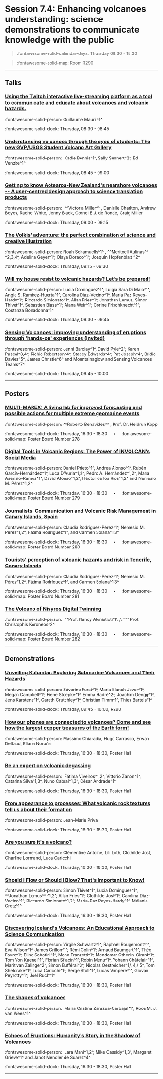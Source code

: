 # Session 7.4: Enhancing volcanoes understanding: science demonstrations to communicate knowledge with the public

> :fontawesome-solid-calendar-days: Thursday 08:30 - 18:30

> :fontawesome-solid-map: Room R290

---

## Talks

### [Using the Twitch interactive live-streaming platform as a tool to communicate and educate about volcanoes and volcanic hazards.](../blog/posts/7-4-1.md)
:fontawesome-solid-person: Guillaume Mauri ^1^

:fontawesome-solid-clock: Thursday, 08:30 - 08:45

### [Understanding volcanoes through the eyes of students: The new GVP/USGS Student Volcano Art Gallery](../blog/posts/7-4-2.md)
:fontawesome-solid-person:  Kadie Bennis^1^, Sally Sennert^2^, Ed Venzke^1^ 

:fontawesome-solid-clock: Thursday, 08:45 - 09:00

### [Getting to know Aotearoa-New Zealand's nearshore volcanoes -- A user-centred design approach to science translation products](../blog/posts/7-4-3.md)
:fontawesome-solid-person:  ^^Victoria Miller^^ , Danielle Charlton, Andrew Boyes, Rachel White, Jenny Black, Cornel E.J. de Ronde, Craig Miller 

:fontawesome-solid-clock: Thursday, 09:00 - 09:15

### [The Volkis' adventure: the perfect combination of science and creative illustration](../blog/posts/7-4-4.md)
:fontawesome-solid-person: Noah Schamuells^1^ , ^^Meritxell Aulinas^^ ^2,3,4^, Adelina Geyer^1^, Olaya Dorado^1^, Joaquin Hopfenblatt ^2^

:fontawesome-solid-clock: Thursday, 09:15 - 09:30

### [Will my house resist to volcanic hazards? Let's be prepared!](../blog/posts/7-4-5.md)
:fontawesome-solid-person: Lucia Dominguez^1^, Luigia Sara Di Maio^1^, Angie S. Ramirez-Huerta^1^, Carolina Diaz-Vecino^1^, Maria Paz Reyes-Hardy^1^, Riccardo Simionato^1^, Allan Fries^1^, Jonathan Lemus, Simon Thivet^1^, Sebastien Biass^1^, Alana Weir^1^, Corine Frischknecht^1^, Costanza Bonadonna^1^ 

:fontawesome-solid-clock: Thursday, 09:30 - 09:45

### [Sensing Volcanoes: improving understanding of eruptions through 'hands-on\' experiences (Invited)](../blog/posts/7-4-6.md)
:fontawesome-solid-person: Jenni Barclay^1^, David Pyle^2^, Karen Pascal^3,4^, Richie Robertson^4^, Stacey Edwards^4^, Pat Joseph^4^, Bridie Davies^5^, James Christie^6^ and Mountainaglow and Sensing Volcanoes Teams^7^

:fontawesome-solid-clock: Thursday, 09:45 - 10:00

---

## Posters

### [MULTI-MAREX: A living lab for improved forecasting and possible actions for multiple extreme geomarine events](../blog/posts/7-4-7.md)
:fontawesome-solid-person: ^^Roberto Benavides^^ , Prof. Dr. Heidrun Kopp

:fontawesome-solid-clock: Thursday, 16:30 - 18:30  &nbsp; &nbsp; • &nbsp; &nbsp; :fontawesome-solid-map: Poster Board Number 278

### [Digital Tools in Volcanic Regions: The Power of INVOLCAN's Social Media](../blog/posts/7-4-8.md)
:fontawesome-solid-person: Daniel Prieto^1^, Andrea Alonso^1^, Rubén García-Hernández^1^, Luca D'Auria^1,2^, Pedro A. Hernández^1,2^, María Asensio-Ramos^1^, David Afonso^1,2^, Héctor de los Rios^1,2^ and Nemesio M. Pérez^1,2^ 

:fontawesome-solid-clock: Thursday, 16:30 - 18:30  &nbsp; &nbsp; • &nbsp; &nbsp; :fontawesome-solid-map: Poster Board Number 279

### [Journalists, Communication and Volcanic Risk Management in Canary Islands, Spain](../blog/posts/7-4-9.md)
:fontawesome-solid-person: Claudia Rodríguez-Pérez^1^, Nemesio M. Pérez^1,2^, Fátima Rodríguez^1^, and Carmen Solana^1,3^ 

:fontawesome-solid-clock: Thursday, 16:30 - 18:30  &nbsp; &nbsp; • &nbsp; &nbsp; :fontawesome-solid-map: Poster Board Number 280

### [Tourists\' perception of volcanic hazards and risk in Tenerife, Canary Islands](../blog/posts/7-4-10.md)
:fontawesome-solid-person: Claudia Rodríguez-Pérez^1^, Nemesio M. Pérez^1,2^, Fátima Rodríguez^1^, and Carmen Solana^1,3^ 

:fontawesome-solid-clock: Thursday, 16:30 - 18:30  &nbsp; &nbsp; • &nbsp; &nbsp; :fontawesome-solid-map: Poster Board Number 281

### [The Volcano of Nisyros Digital Twinning](../blog/posts/7-4-11.md)
:fontawesome-solid-person:  ^^Prof. Nancy Alonistioti^1\ ,\ ^^^ Prof. Christophis Koroneos^2^

:fontawesome-solid-clock: Thursday, 16:30 - 18:30  &nbsp; &nbsp; • &nbsp; &nbsp; :fontawesome-solid-map: Poster Board Number 282

---

## Demonstrations

### [Unveiling Kolumbo: Exploring Submarine Volcanoes and Their Hazards](../blog/posts/7-4-6.md)
:fontawesome-solid-person: Séverine Furst^1^, Maria Blanch Jover^1^, Megan Campbell^1^, Fiene Stoepke^1^, Emma Hadré^2^, Joachim Dengg^1^, Jens Karstens^1^, Gareth Crutchley^1^, Christian Timm^1^, Thies Bartels^1^

:fontawesome-solid-clock: Thursday, 09:45 - 10:00, R290

### [How our phones are connected to volcanoes? Come and see how the largest copper treasures of the Earth form!](../blog/posts/7-4-7.md)
:fontawesome-solid-person: Massimo Chiaradia, Hugo Carrasco, Erwan Delfaud, Eliana Noroña

:fontawesome-solid-clock: Thursday, 16:30 - 18:30, Poster Hall

### [Be an expert on volcanic degassing](../blog/posts/7-4-8.md)
:fontawesome-solid-person:  Fátima Viveiros^1,2^, Vittorio Zanon^1^, Catarina Silva^1,3^, Nuno Cabral^1,3^, César Andrade^1^ 

:fontawesome-solid-clock: Thursday, 16:30 - 18:30, Poster Hall

### [From appearance to processes: What volcanic rock textures tell us about their formation](../blog/posts/7-4-9.md)
:fontawesome-solid-person: Jean-Marie Prival

:fontawesome-solid-clock: Thursday, 16:30 - 18:30, Poster Hall

### [Are you sure it\'s a volcano?](../blog/posts/7-4-10.md)
:fontawesome-solid-person: Clémentine Antoine, Lili Loth, Clothilde Jost, Charline Lormand, Luca Caricchi

:fontawesome-solid-clock: Thursday, 16:30 - 18:30, Poster Hall

### [Should I Flow or Should I Blow? That's Important to Know!](../blog/posts/7-4-11.md)
:fontawesome-solid-person: Simon Thivet^1^, Lucia Dominguez^1^, ^^Jonathan Lemus^^ ^1,2^, Allan Fries^1^, Clothilde Jost^1^, Carolina Díaz-Vecino^1^, Riccardo Simionato^1,2^, María-Paz Reyes-Hardy^1^, Mélanie Gretz^1^ 

:fontawesome-solid-clock: Thursday, 16:30 - 18:30, Poster Hall

### [Discovering Iceland's Volcanoes: An Educational Approach to Science Communication](../blog/posts/7-4-12.md)
:fontawesome-solid-person: Virgile Schwartz^1^, Raphaël Rougemont^1^, Eva Wilson^1^, James Grillon^1^, Rémi Colin^1^, Arnaud Baumgart^1^, Théo Favre^1^, Eline Sabatini^1^, Mano Franzetti^1^, Mendamar Othenin-Girard^1^, Tom Von Kaenel^1^, Florian Sflacin^1^, Robin Menu^1^, Yohann Châtelain^1^, Marit van Zalinge^2^, Simon Bufféral^3^, Nicolas Oestreicher^1,\ 4,\ 5^, Tom Sheldrake^1^, Luca Caricchi^1^, Serge Stoll^1^, Lucas Vimpere^1^, Giovan Peyrotty^1^, Joël Ruch^1^  

:fontawesome-solid-clock: Thursday, 16:30 - 18:30, Poster Hall

### [The shapes of volcanoes](../blog/posts/7-4-13.md)
:fontawesome-solid-person:  Maria Cristina Zarazua-Carbajal^1^, Roos M. J. van Wees^1^ 

:fontawesome-solid-clock: Thursday, 16:30 - 18:30, Poster Hall

### [Echoes of Eruptions: Humanity's Story in the Shadow of Volcanoes](../blog/posts/7-4-14.md)
:fontawesome-solid-person:  Lara Mani^1,2\^, Mike Cassidy^1,3^, Margaret Grieve^1^ and Janot Mendler de Suarez^4^ 

:fontawesome-solid-clock: Thursday, 16:30 - 18:30, Poster Hall

---

